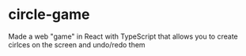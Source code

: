 # circle-game
Made a web "game" in React with TypeScript that allows you to create cirlces on the screen and undo/redo them



